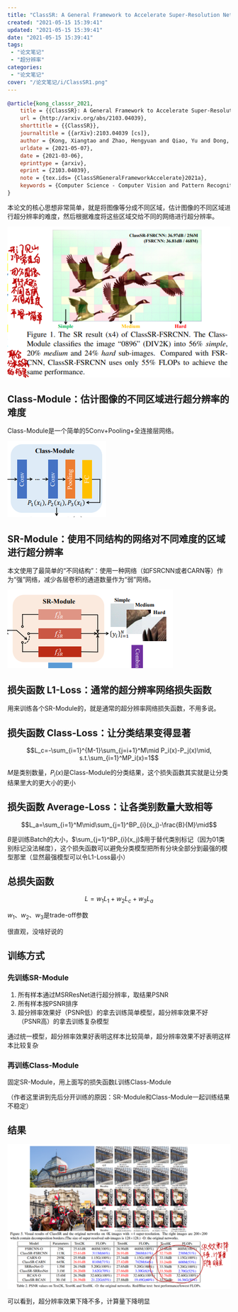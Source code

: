 ```yaml
---
title: "ClassSR: A General Framework to Accelerate Super-Resolution Networks by Data Characteristic"
created: "2021-05-15 15:39:41"
updated: "2021-05-15 15:39:41"
date: "2021-05-15 15:39:41"
tags: 
 - "论文笔记"
 - "超分辨率"
categories: 
 - "论文笔记"
cover: "/论文笔记/i/ClassSR1.png"
---
```


```bibtex
@article{kong_classsr_2021,
	title = {{ClassSR}: A General Framework to Accelerate Super-Resolution Networks by Data Characteristic},
	url = {http://arxiv.org/abs/2103.04039},
	shorttitle = {{ClassSR}},
	journaltitle = {{arXiv}:2103.04039 [cs]},
	author = {Kong, Xiangtao and Zhao, Hengyuan and Qiao, Yu and Dong, Chao},
	urldate = {2021-05-07},
	date = {2021-03-06},
	eprinttype = {arxiv},
	eprint = {2103.04039},
	note = {tex.ids= {ClassSRGeneralFrameworkAccelerate}2021a},
	keywords = {Computer Science - Computer Vision and Pattern Recognition},
}
```

本论文的核心思想非常简单，就是将图像等分成不同区域，估计图像的不同区域进行超分辨率的难度，然后根据难度将这些区域交给不同的网络进行超分辨率。

![](i/ClassSR1.png)

## Class-Module：估计图像的不同区域进行超分辨率的难度

Class-Module是一个简单的5Conv+Pooling+全连接层网络。

![](i/ClassSR2.png)

## SR-Module：使用不同结构的网络对不同难度的区域进行超分辨率

本文使用了最简单的“不同结构”：使用一种网络（如FSRCNN或者CARN等）作为“强”网络，减少各层卷积的通道数量作为“弱”网络。

![](i/ClassSR3.png)

## 损失函数 L1-Loss：通常的超分辨率网络损失函数

用来训练各个SR-Module的，就是通常的超分辨率网络损失函数，不用多说。

## 损失函数 Class-Loss：让分类结果变得显著

$$L_c=-\sum_{i=1}^{M-1}\sum_{j=i+1}^M\mid P_i(x)-P_j(x)\mid, s.t.\sum_{i=1}^MP_i(x)=1$$

$M$是类别数量，$P_i(x)$是Class-Module的分类结果，这个损失函数其实就是让分类结果里大的更大小的更小

## 损失函数 Average-Loss：让各类别数量大致相等

$$L_a=\sum_{i=1}^M\mid\sum_{j=1}^BP_{i}(x_j)-\frac{B}{M}\mid$$

$B$是训练Batch的大小，$\sum_{j=1}^BP_{i}(x_j)$用于替代类别标记（因为01类别标记没法梯度），这个损失函数可以避免分类模型把所有分块全部分到最强的模型那里（显然最强模型可以令L1-Loss最小）

## 总损失函数

$$L=w_1L_1+w_2L_c+w_3L_a$$

$w_1$、$w_2$、$w_3$是trade-off参数

很直观，没啥好说的

## 训练方式

### 先训练SR-Module

1. 所有样本通过MSRResNet进行超分辨率，取结果PSNR
2. 所有样本按PSNR排序
3. 超分辨率效果好（PSNR低）的拿去训练简单模型，超分辨率效果不好（PSNR高）的拿去训练复杂模型

通过统一模型，超分辨率效果好表明这样本比较简单，超分辨率效果不好表明这样本比较复杂

### 再训练Class-Module

固定SR-Module，用上面写的损失函数$L$训练Class-Module

（作者这里讲到先后分开训练的原因：SR-Module和Class-Module一起训练结果不稳定）

## 结果

![](i/ClassSR4.png)

可以看到，超分辨率效果下降不多，计算量下降明显

